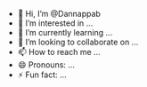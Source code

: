 - 👋 Hi, I’m @Dannappab
- 👀 I’m interested in ...
- 🌱 I’m currently learning ...
- 💞️ I’m looking to collaborate on ...
- 📫 How to reach me ...
- 😄 Pronouns: ...
- ⚡ Fun fact: ...

<!---
Dannappab/Dannappab is a ✨ special ✨ repository because its `README.md` (this file) appears on your GitHub profile.
You can click the Preview link to take a look at your changes.
--->

